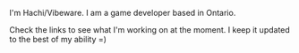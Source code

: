 I'm Hachi/Vibeware. I am a game developer based in Ontario.

Check the links to see what I'm  working on at the moment. I keep it updated to the best of my ability =)
